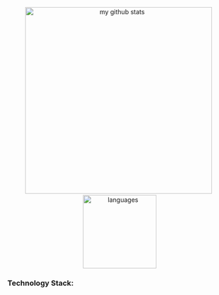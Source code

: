 <!-- status codes -->
<a align="center">
    <p align="center">
    <img src="https://github-readme-stats.vercel.app/api?username=juvsnicacio&show_icons=true&theme=tokyonight" alt="my github stats" width="420"/>&nbsp;<img src="https://github-readme-stats.vercel.app/api/top-langs/?username=juvsnicacio&layout=compact&theme=tokyonight" alt="languages" height="165">
    </p>
</a>



### Technology Stack:
<!--
<p align="center">
<img src="https://devicon.dev/devicon.git/icons/java/java-original.svg" width="35px" height="35px"/>
<img src="https://devicon.dev/devicon.git/icons/python/python-original.svg" width="35px" height="35px"/>
<img src="https://devicon.dev/devicon.git/icons/c/c-plain.svg" width="35px" height="35px"/>
<img src="https://devicon.dev/devicon.git/icons/php/php-plain.svg" width="35px" height="35px"/>
<img src="https://devicon.dev/devicon.git/icons/travis/travis-plain.svg" width="35px" height="35px"/>
<img src="https://devicon.dev/devicon.git/icons/mysql/mysql-plain.svg" width="35px" height="35px"/>
<img src="https://devicon.dev/devicon.git/icons/postgresql/postgresql-original.svg" width="35px" height="35px"/>
<img src="https://devicon.dev/devicon.git/icons/git/git-original.svg" width="35px" height="35px"/>
<img src="https://devicon.dev/devicon.git/icons/github/github-original.svg" width="35px" height="35px"/>
<img src="https://devicon.dev/devicon.git/icons/bitbucket/bitbucket-original.svg" width="35px" height="35px"/>
<img src="https://devicon.dev/devicon.git/icons/docker/docker-original.svg" width="35px" height="35px"/>
<img src="https://devicon.dev/devicon.git/icons/composer/composer-original.svg" width="35px" height="35px"/>
<img src="https://devicon.dev/devicon.git/icons/javascript/javascript-original.svg" width="35px" height="35px"/>
<img src="https://devicon.dev/devicon.git/icons/typescript/typescript-original.svg" width="35px" height="35px"/>
<img src="https://devicon.dev/devicon.git/icons/jquery/jquery-plain.svg" width="35px" height="35px"/>
<img src="https://devicon.dev/devicon.git/icons/angularjs/angularjs-original.svg" width="35px" height="35px"/>
<img src="https://devicon.dev/devicon.git/icons/vuejs/vuejs-original.svg" width="35px" height="35px"/>
<img src="https://devicon.dev/devicon.git/icons/html5/html5-plain.svg" width="35px" height="35px"/>
<img src="https://devicon.dev/devicon.git/icons/css3/css3-plain.svg" width="35px" height="35px"/>
<img src="https://devicon.dev/devicon.git/icons/sass/sass-original.svg" width="35px" height="35px"/>
<img src="https://devicon.dev/devicon.git/icons/moodle/moodle-plain.svg" width="35px" height="35px"/>
</p>


-->
